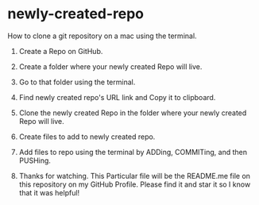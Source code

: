 # newly-created-repo
How to clone a git repository on a mac using the terminal.
1. Create a Repo on GitHub.
2. Create a folder where your newly created Repo will live.
3. Go to that folder using the terminal. 
4. Find newly created repo's URL link and Copy it to clipboard.
5. Clone the newly created Repo in the folder where your 
    newly created Repo will live.
6. Create files to add to newly created repo.
7. Add files to repo using the terminal by ADDing, COMMITing, 
    and then PUSHing.
    
8. Thanks for watching. This Particular file will be the 
    README.me file on this repository on my GitHub Profile. 
Please find it and star it so I know that it was helpful!
